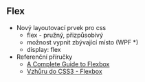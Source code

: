 ﻿## Flex

 * Nový layoutovací prvek pro css
	* flex - pružný, přizpůsobivý
	* možnost vypnit zbývající místo (WPF *)
	* display: flex
 * Referenční příručky
	* [A Complete Guide to Flexbox](https://css-tricks.com/snippets/css/a-guide-to-flexbox/)
	* [Vzhůru do CSS3 - Flexbox](https://www.vzhurudolu.cz/ebook-css3/)

